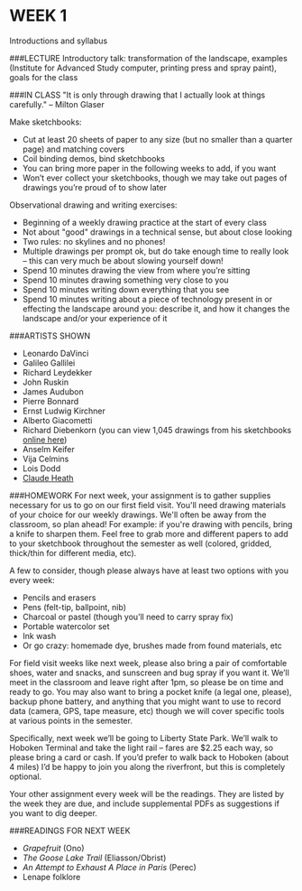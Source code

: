 WEEK 1
====
Introductions and syllabus

###LECTURE
Introductory talk: transformation of the landscape, examples (Institute for Advanced Study computer, printing press and spray paint), goals for the class

###IN CLASS
"It is only through drawing that I actually look at things carefully." – Milton Glaser

Make sketchbooks:

* Cut at least 20 sheets of paper to any size (but no smaller than a quarter page) and matching covers  
* Coil binding demos, bind sketchbooks  
* You can bring more paper in the following weeks to add, if you want  
* Won’t ever collect your sketchbooks, though we may take out pages of drawings you’re proud of to show later  

Observational drawing and writing exercises:

* Beginning of a weekly drawing practice at the start of every class  
* Not about "good" drawings in a technical sense, but about close looking  
* Two rules: no skylines and no phones!  
* Multiple drawings per prompt ok, but do take enough time to really look – this can very much be about slowing yourself down!  
* Spend 10 minutes drawing the view from where you’re sitting  
* Spend 10 minutes drawing something very close to you  
* Spend 10 minutes writing down everything that you see  
* Spend 10 minutes writing about a piece of technology present in or effecting the landscape around you: describe it, and how it changes the landscape and/or your experience of it  

###ARTISTS SHOWN
* Leonardo DaVinci  
* Galileo Gallilei  
* Richard Leydekker  
* John Ruskin  
* James Audubon  
* Pierre Bonnard  
* Ernst Ludwig Kirchner  
* Alberto Giacometti  
* Richard Diebenkorn (you can view 1,045 drawings from his sketchbooks [online here](http://museum.stanford.edu/diebenkornsketchbooks))  
* Anselm Keifer  
* Vija Celmins  
* Lois Dodd  
* [Claude Heath](http://www.claudeheath.com)  

###HOMEWORK
For next week, your assignment is to gather supplies necessary for us to go on our first field visit. You'll need drawing materials of your choice for our weekly drawings. We'll often be away from the classroom, so plan ahead! For example: if you're drawing with pencils, bring a knife to sharpen them. Feel free to grab more and different papers to add to your sketchbook throughout the semester as well (colored, gridded, thick/thin for different media, etc).

A few to consider, though please always have at least two options with you every week:

* Pencils and erasers  
* Pens (felt-tip, ballpoint, nib)  
* Charcoal or pastel (though you’ll need to carry spray fix)  
* Portable watercolor set  
* Ink wash  
* Or go crazy: homemade dye, brushes made from found materials, etc  

For field visit weeks like next week, please also bring a pair of comfortable shoes, water and snacks, and sunscreen and bug spray if you want it. We’ll meet in the classroom and leave right after 1pm, so please be on time and ready to go. You may also want to bring a pocket knife (a legal one, please), backup phone battery, and anything that you might want to use to record data (camera, GPS, tape measure, etc) though we will cover specific tools at various points in the semester.

Specifically, next week we’ll be going to Liberty State Park. We’ll walk to Hoboken Terminal and take the light rail – fares are $2.25 each way, so please bring a card or cash. If you’d prefer to walk back to Hoboken (about 4 miles) I’d be happy to join you along the riverfront, but this is completely optional.

Your other assignment every week will be the readings. They are listed by the week they are due, and include supplemental PDFs as suggestions if you want to dig deeper.

###READINGS FOR NEXT WEEK  
* *Grapefruit* (Ono)  
* *The Goose Lake Trail* (Eliasson/Obrist)  
* *An Attempt to Exhaust A Place in Paris* (Perec)  
* Lenape folklore  
